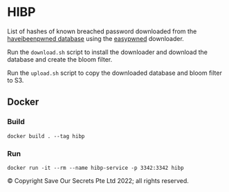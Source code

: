 # HIBP

List of hashes of known breached password downloaded from the [haveibeenpwned database](https://haveibeenpwned.com/) using the [easypwned](https://github.com/easybill/easypwned) downloader.

Run the `download.sh` script to install the downloader and download the database and create the bloom filter.

Run the `upload.sh` script to copy the downloaded database and bloom filter to S3.

## Docker

### Build

```
docker build . --tag hibp
```

### Run

```
docker run -it --rm --name hibp-service -p 3342:3342 hibp
```

© Copyright Save Our Secrets Pte Ltd 2022; all rights reserved.
